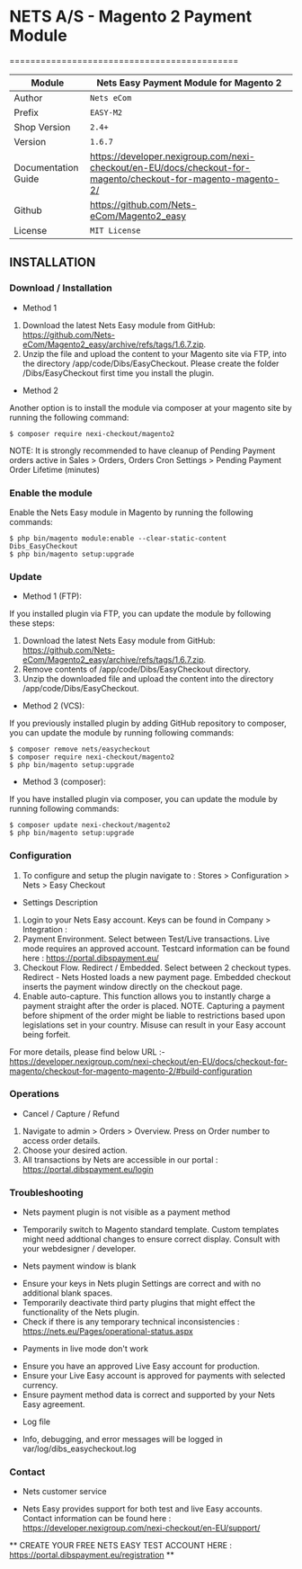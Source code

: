 # NETS A/S - Magento 2 Payment Module
============================================

| Module              | Nets Easy Payment Module for Magento 2                                                                        |
|---------------------|---------------------------------------------------------------------------------------------------------------|
| Author              | `Nets eCom`                                                                                                   |
| Prefix              | `EASY-M2`                                                                                                     |
| Shop Version        | `2.4+`                                                                                                        |
| Version             | `1.6.7`                                                                                                       |
| Documentation Guide | https://developer.nexigroup.com/nexi-checkout/en-EU/docs/checkout-for-magento/checkout-for-magento-magento-2/ |
| Github              | https://github.com/Nets-eCom/Magento2_easy                                                                    |
| License             | `MIT License`                                                                                                 |

## INSTALLATION

### Download / Installation

* Method 1
1. Download the latest Nets Easy module from GitHub: https://github.com/Nets-eCom/Magento2_easy/archive/refs/tags/1.6.7.zip.
2. Unzip the file and upload the content to your Magento site via FTP, into the directory /app/code/Dibs/EasyCheckout. Please create the folder /Dibs/EasyCheckout first time you install the plugin.

* Method 2

Another option is to install the module via composer at your magento site by running the following command:

  
	$ composer require nexi-checkout/magento2


NOTE: It is strongly recommended to have cleanup of Pending Payment orders active in Sales > Orders, Orders Cron Settings > Pending Payment Order Lifetime (minutes)

### Enable the module

Enable the Nets Easy module in Magento by running the following commands:

	$ php bin/magento module:enable --clear-static-content Dibs_EasyCheckout
	$ php bin/magento setup:upgrade

### Update

- Method 1 (FTP):

If you installed plugin via FTP, you can update the module by following these steps:
1. Download the latest Nets Easy module from GitHub:  https://github.com/Nets-eCom/Magento2_easy/archive/refs/tags/1.6.7.zip.
2. Remove contents of /app/code/Dibs/EasyCheckout directory.
3. Unzip the downloaded file and upload the content into the directory /app/code/Dibs/EasyCheckout.

- Method 2 (VCS):

If you previously installed plugin by adding GitHub repository to composer, you can update the module by running following commands:

	$ composer remove nets/easycheckout
	$ composer require nexi-checkout/magento2
	$ php bin/magento setup:upgrade

- Method 3 (composer):

If you have installed plugin via composer, you can update the module by running following commands:

	$ composer update nexi-checkout/magento2
	$ php bin/magento setup:upgrade
### Configuration

1. To configure and setup the plugin navigate to : Stores > Configuration > Nets > Easy Checkout

* Settings Description
1. Login to your Nets Easy account. Keys can be found in Company > Integration :
2. Payment Environment. Select between Test/Live transactions. Live mode requires an approved account. Testcard information can be found here : https://portal.dibspayment.eu/
3. Checkout Flow. Redirect / Embedded. Select between 2 checkout types. Redirect - Nets Hosted loads a new payment page. Embedded checkout inserts the payment window directly on the checkout page.
4. Enable auto-capture. This function allows you to instantly charge a payment straight after the order is placed.
   NOTE. Capturing a payment before shipment of the order might be liable to restrictions based upon legislations set in your country. Misuse can result in your Easy account being forfeit.
   
For more details, please find below URL :-
https://developer.nexigroup.com/nexi-checkout/en-EU/docs/checkout-for-magento/checkout-for-magento-magento-2/#build-configuration

### Operations

* Cancel / Capture / Refund
1. Navigate to admin > Orders > Overview. Press on Order number to access order details.
2. Choose your desired action.
3. All transactions by Nets are accessible in our portal : https://portal.dibspayment.eu/login

### Troubleshooting

* Nets payment plugin is not visible as a payment method
- Temporarily switch to Magento standard template. Custom templates might need addtional changes to ensure correct display. Consult with your webdesigner / developer.

* Nets payment window is blank
- Ensure your keys in Nets plugin Settings are correct and with no additional blank spaces.
- Temporarily deactivate third party plugins that might effect the functionality of the Nets plugin.
- Check if there is any temporary technical inconsistencies : https://nets.eu/Pages/operational-status.aspx

* Payments in live mode don't work
- Ensure you have an approved Live Easy account for production.
- Ensure your Live Easy account is approved for payments with selected currency.
- Ensure payment method data is correct and supported by your Nets Easy agreement.

* Log file
- Info, debugging, and error messages will be logged in var/log/dibs_easycheckout.log

### Contact

* Nets customer service
- Nets Easy provides support for both test and live Easy accounts. Contact information can be found here : https://developer.nexigroup.com/nexi-checkout/en-EU/support/

** CREATE YOUR FREE NETS EASY TEST ACCOUNT HERE : https://portal.dibspayment.eu/registration **
